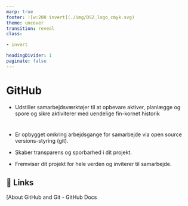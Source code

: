 ```yaml
---
marp: true
footer: ![w:200 invert](./img/OS2_logo_cmyk.svg)
theme: uncover
transition: reveal
class: 

- invert

headingDivider: 1
paginate: false
---
```


# GitHub

- Udstiller samarbejdsværktøjer til at opbevare aktiver, planlægge og spore og sikre aktiviterer med uendelige fin-kornet historik

#
- Er opbygget omkring arbejdsgange for samarbejde via open source versions-styring (git).

- Skaber transparens og sporbarhed i dit projekt.

- Fremviser dit projekt for hele verden og inviterer til samarbejde.

## :link: Links

[About GitHub and Git - GitHub Docs
